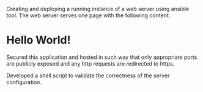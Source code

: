 Creating and deploying a running instance of a web server using ansible tool. The web server serves one page with the following content.
<html>
<head>
<title>Hello World</title>
</head>
<body>
<h1>Hello World!</h1>
</body>
</html>

Secured this application and hosted in such way that only appropriate ports are publicly exposed and any http requests are redirected to https. 

Developed a shell script to validate the correctness of the server configuration.
